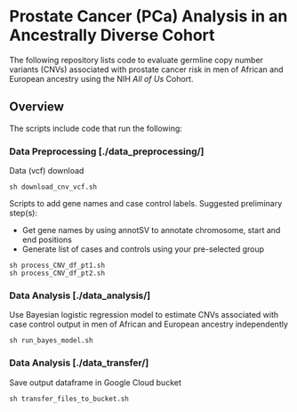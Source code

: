 # Prostate Cancer (PCa) Analysis in an Ancestrally Diverse Cohort

The following repository lists code to evaluate germline copy number variants (CNVs) associated with prostate cancer risk in men of African and European ancestry using the NIH *All of Us* Cohort. 


## Overview
The scripts include code that run the following:

### Data Preprocessing [./data_preprocessing/]
Data (vcf) download 
```
sh download_cnv_vcf.sh
```

Scripts to add gene names and case control labels.
Suggested preliminary step(s):
- Get gene names by using annotSV to annotate chromosome, start and end positions
- Generate list of cases and controls using your pre-selected group

```
sh process_CNV_df_pt1.sh
sh process_CNV_df_pt2.sh
```
### Data Analysis [./data_analysis/]
Use Bayesian logistic regression model to estimate CNVs associated with case control output in men of African and European ancestry independently

```
sh run_bayes_model.sh
```

### Data Analysis [./data_transfer/]
Save output dataframe in Google Cloud bucket

```
sh transfer_files_to_bucket.sh
```

